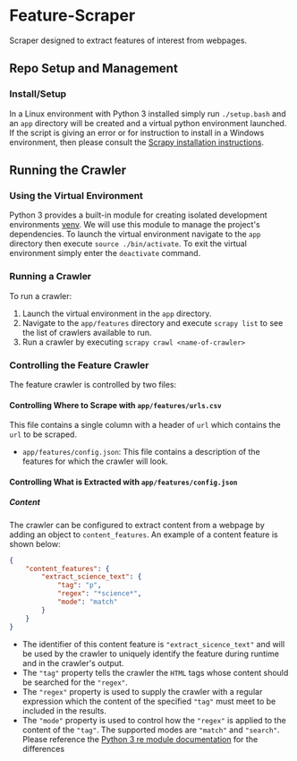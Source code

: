 # Feature-Scraper

Scraper designed to extract features of interest from webpages.

## Repo Setup and Management

### Install/Setup
In a Linux environment with Python 3 installed simply run `./setup.bash` and an `app` directory will be created and a virtual python environment launched. If the script is giving an error or for instruction to install in a Windows environment, then please consult the [Scrapy installation instructions](https://docs.scrapy.org/en/latest/intro/install.html).

## Running the Crawler

### Using the Virtual Environment

Python 3 provides a built-in module for creating isolated development environments [venv](https://docs.python.org/3/library/venv.html). We will use this module to manage the project's dependencies. To launch the virtual environment navigate to the `app` directory then execute `source ./bin/activate`. To exit the virtual environment simply enter the `deactivate` command.

### Running a Crawler

To run a crawler:

1. Launch the virtual environment in the `app` directory.
1. Navigate to the `app/features` directory and execute `scrapy list` to see the list of crawlers available to run.
1. Run a crawler by executing `scrapy crawl <name-of-crawler>`

### Controlling the Feature Crawler

The feature crawler is controlled by two files:

#### Controlling Where to Scrape with `app/features/urls.csv`
This file contains a single column with a header of `url` which contains the `url` to be scraped.
- `app/features/config.json`: This file contains a description of the features for which the crawler will look.

#### Controlling What is Extracted with `app/features/config.json`

##### Content
The crawler can be configured to extract content from a webpage by adding an object to `content_features`. An example of a content feature is shown below:
```json
{
    "content_features": {
        "extract_science_text": {
            "tag": "p",
            "regex": "*science*",
            "mode": "match"
        }
    }
}
```
- The identifier of this content feature is `"extract_sicence_text"` and will be used by the crawler to uniquely identify the feature during runtime and in the crawler's output.
- The `"tag"` property tells the crawler the `HTML` tags whose content should be searched for the `"regex"`.
- The `"regex"` property is used to supply the crawler with a regular expression which the content of the specified `"tag"` must meet to be included in the results.
- The `"mode"` property is used to control how the `"regex"` is applied to the content of the `"tag"`. The supported modes are `"match"` and `"search"`. Please reference the [Python 3 re module documentation](https://docs.python.org/3/library/re.html) for the differences